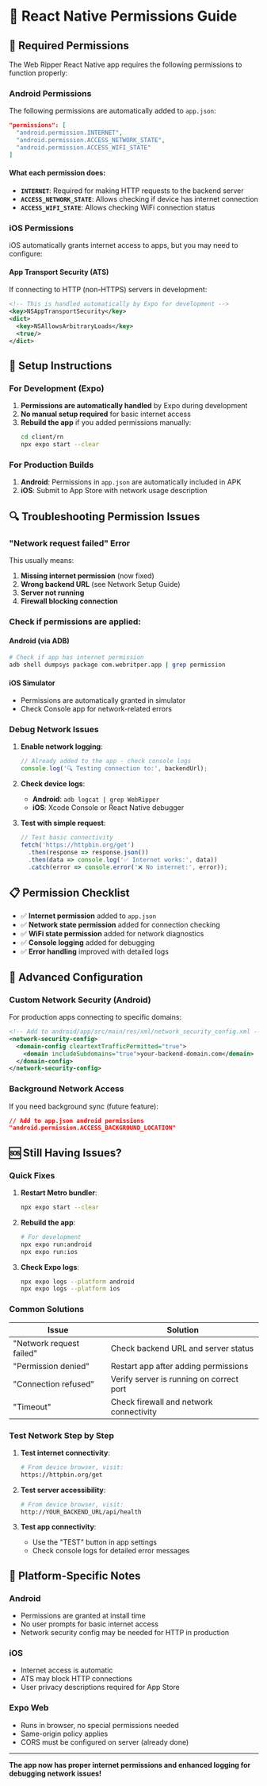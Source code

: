 # 📱 React Native Permissions Guide

## 🔐 Required Permissions

The Web Ripper React Native app requires the following permissions to function properly:

### **Android Permissions**

The following permissions are automatically added to `app.json`:

```json
"permissions": [
  "android.permission.INTERNET",
  "android.permission.ACCESS_NETWORK_STATE", 
  "android.permission.ACCESS_WIFI_STATE"
]
```

#### **What each permission does:**

- **`INTERNET`**: Required for making HTTP requests to the backend server
- **`ACCESS_NETWORK_STATE`**: Allows checking if device has internet connection
- **`ACCESS_WIFI_STATE`**: Allows checking WiFi connection status

### **iOS Permissions**

iOS automatically grants internet access to apps, but you may need to configure:

#### **App Transport Security (ATS)**

If connecting to HTTP (non-HTTPS) servers in development:

```xml
<!-- This is handled automatically by Expo for development -->
<key>NSAppTransportSecurity</key>
<dict>
  <key>NSAllowsArbitraryLoads</key>
  <true/>
</dict>
```

## 🚀 **Setup Instructions**

### **For Development (Expo)**

1. **Permissions are automatically handled** by Expo during development
2. **No manual setup required** for basic internet access
3. **Rebuild the app** if you added permissions manually:
   ```bash
   cd client/rn
   npx expo start --clear
   ```

### **For Production Builds**

1. **Android**: Permissions in `app.json` are automatically included in APK
2. **iOS**: Submit to App Store with network usage description

## 🔍 **Troubleshooting Permission Issues**

### **"Network request failed" Error**

This usually means:

1. **Missing internet permission** (now fixed)
2. **Wrong backend URL** (see Network Setup Guide)
3. **Server not running**
4. **Firewall blocking connection**

### **Check if permissions are applied:**

#### **Android (via ADB)**
```bash
# Check if app has internet permission
adb shell dumpsys package com.webritper.app | grep permission
```

#### **iOS Simulator**
- Permissions are automatically granted in simulator
- Check Console app for network-related errors

### **Debug Network Issues**

1. **Enable network logging**:
   ```javascript
   // Already added to the app - check console logs
   console.log('🔍 Testing connection to:', backendUrl);
   ```

2. **Check device logs**:
   - **Android**: `adb logcat | grep WebRipper`
   - **iOS**: Xcode Console or React Native debugger

3. **Test with simple request**:
   ```javascript
   // Test basic connectivity
   fetch('https://httpbin.org/get')
     .then(response => response.json())
     .then(data => console.log('✅ Internet works:', data))
     .catch(error => console.error('❌ No internet:', error));
   ```

## 📋 **Permission Checklist**

- ✅ **Internet permission** added to `app.json`
- ✅ **Network state permission** added for connection checking
- ✅ **WiFi state permission** added for network diagnostics
- ✅ **Console logging** added for debugging
- ✅ **Error handling** improved with detailed logs

## 🔧 **Advanced Configuration**

### **Custom Network Security (Android)**

For production apps connecting to specific domains:

```xml
<!-- Add to android/app/src/main/res/xml/network_security_config.xml -->
<network-security-config>
  <domain-config cleartextTrafficPermitted="true">
    <domain includeSubdomains="true">your-backend-domain.com</domain>
  </domain-config>
</network-security-config>
```

### **Background Network Access**

If you need background sync (future feature):

```json
// Add to app.json android permissions
"android.permission.ACCESS_BACKGROUND_LOCATION"
```

## 🆘 **Still Having Issues?**

### **Quick Fixes**

1. **Restart Metro bundler**:
   ```bash
   npx expo start --clear
   ```

2. **Rebuild the app**:
   ```bash
   # For development
   npx expo run:android
   npx expo run:ios
   ```

3. **Check Expo logs**:
   ```bash
   npx expo logs --platform android
   npx expo logs --platform ios
   ```

### **Common Solutions**

| Issue | Solution |
|-------|----------|
| "Network request failed" | Check backend URL and server status |
| "Permission denied" | Restart app after adding permissions |
| "Connection refused" | Verify server is running on correct port |
| "Timeout" | Check firewall and network connectivity |

### **Test Network Step by Step**

1. **Test internet connectivity**:
   ```bash
   # From device browser, visit:
   https://httpbin.org/get
   ```

2. **Test server accessibility**:
   ```bash
   # From device browser, visit:
   http://YOUR_BACKEND_URL/api/health
   ```

3. **Test app connectivity**:
   - Use the "TEST" button in app settings
   - Check console logs for detailed error messages

## 📱 **Platform-Specific Notes**

### **Android**
- Permissions are granted at install time
- No user prompts for basic internet access
- Network security config may be needed for HTTP in production

### **iOS**
- Internet access is automatic
- ATS may block HTTP connections
- User privacy descriptions required for App Store

### **Expo Web**
- Runs in browser, no special permissions needed
- Same-origin policy applies
- CORS must be configured on server (already done)

---

**The app now has proper internet permissions and enhanced logging for debugging network issues!**